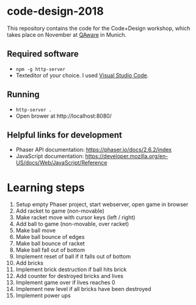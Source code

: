 # code-design-2018
This repository contains the code for the Code+Design workshop, which takes place on November at [QAware](https://www.qaware.de/) in Munich.

## Required software

* `npm -g http-server`
* Texteditor of your choice. I used [Visual Studio Code](https://code.visualstudio.com/).

## Running

* `http-server .`
* Open brower at http://localhost:8080/

## Helpful links for development

* Phaser API documentation: https://phaser.io/docs/2.6.2/index
* JavaScript documentation: https://developer.mozilla.org/en-US/docs/Web/JavaScript/Reference

# Learning steps

1. Setup empty Phaser project, start webserver, open game in browser
1. Add racket to game (non-movable)
1. Make racket move with cursor keys (left / right)
1. Add ball to game (non-movable, over racket)
1. Make ball move
1. Make ball bounce of edges
1. Make ball bounce of racket
1. Make ball fall out of bottom
1. Implement reset of ball if it falls out of bottom
1. Add bricks
1. Implement brick destruction if ball hits brick
1. Add counter for destroyed bricks and lives
1. Implement game over if lives reaches 0
1. Implement new level if all bricks have been destroyed
1. Implement power ups
